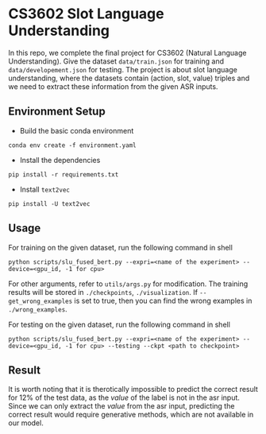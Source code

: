 # CS3602 Slot Language Understanding

In this repo, we complete the final project for CS3602 (Natural Language Understanding). Give the dataset `data/train.json` for training and `data/developement.json` for testing. The project is about slot language understanding, where the datasets contain (action, slot, value) triples and we need to extract these information from the given ASR inputs.

## Environment Setup

- Build the basic conda environment
```
conda env create -f environment.yaml
```

- Install the dependencies

```
pip install -r requirements.txt
```

- Install `text2vec`
```
pip install -U text2vec
```


## Usage

For training on the given dataset, run the following command in shell

```shell
python scripts/slu_fused_bert.py --expri=<name of the experiment> --device=<gpu_id, -1 for cpu>
```

For other arguments, refer to `utils/args.py` for modification. The training results will be stored in `./checkpoints`, `./visualization`. If `--get_wrong_examples` is set to true, then you can find the wrong examples in `./wrong_examples`.


For testing on the given dataset, run the following command in shell

```shell
python scripts/slu_fused_bert.py --expri=<name of the experiment> --device=<gpu_id, -1 for cpu> --testing --ckpt <path to checkpoint>
```


## Result

It is worth noting that it is therotically impossible to predict the correct result for 12% of the test data, as the *value* of the label is not in the asr input. Since we can only extract the *value* from the asr input, predicting the correct result would require generative methods, which are not available in our model.